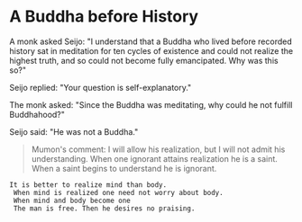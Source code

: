 # A Buddha before History

A monk asked Seijo: "I understand that a Buddha who lived before recorded history sat in meditation for ten cycles of existence and could not realize the highest truth, and so could not become fully emancipated. Why was this so?"

Seijo replied: "Your question is self-explanatory."

The monk asked: "Since the Buddha was meditating, why could he not fulfill Buddhahood?"

Seijo said: "He was not a Buddha."

> Mumon's comment: I will allow his realization, but I will not admit his understanding. When one ignorant attains realization he is a saint. When a saint begins to understand he is ignorant.

```
It is better to realize mind than body.
 When mind is realized one need not worry about body.
 When mind and body become one
 The man is free. Then he desires no praising.
```
